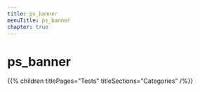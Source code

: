```yaml
---
title: ps_banner
menuTitle: ps_banner
chapter: true
---
```


# ps_banner

{{% children titlePages="Tests" titleSections="Categories" /%}}
